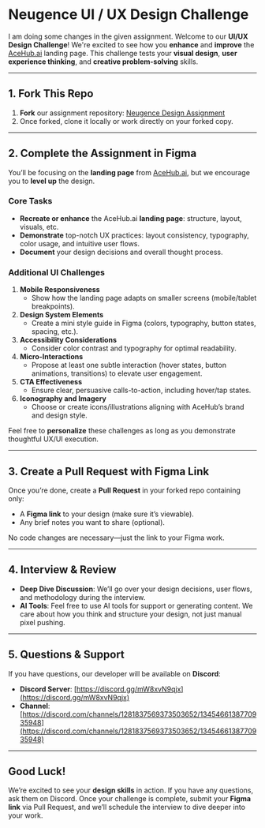# Neugence UI / UX Design Challenge
I am doing some changes in the given assignment.
Welcome to our **UI/UX Design Challenge**! We're excited to see how you **enhance** and **improve** the [AceHub.ai](https://aceHub.ai) landing page. This challenge tests your **visual design**, **user experience thinking**, and **creative problem-solving** skills.

---

## 1. Fork This Repo
1. **Fork** our assignment repository: [Neugence Design Assignment](https://github.com/neugence/designAssignment)  
2. Once forked, clone it locally or work directly on your forked copy.

---

## 2. Complete the Assignment in Figma
You’ll be focusing on the **landing page** from [AceHub.ai](https://aceHub.ai), but we encourage you to **level up** the design.

### Core Tasks
- **Recreate or enhance** the AceHub.ai **landing page**: structure, layout, visuals, etc.  
- **Demonstrate** top-notch UX practices: layout consistency, typography, color usage, and intuitive user flows.  
- **Document** your design decisions and overall thought process.

### Additional UI Challenges
1. **Mobile Responsiveness**  
   - Show how the landing page adapts on smaller screens (mobile/tablet breakpoints).
2. **Design System Elements**  
   - Create a mini style guide in Figma (colors, typography, button states, spacing, etc.).
3. **Accessibility Considerations**  
   - Consider color contrast and typography for optimal readability.
4. **Micro-Interactions**  
   - Propose at least one subtle interaction (hover states, button animations, transitions) to elevate user engagement.
5. **CTA Effectiveness**  
   - Ensure clear, persuasive calls-to-action, including hover/tap states.
6. **Iconography and Imagery**  
   - Choose or create icons/illustrations aligning with AceHub’s brand and design style.

Feel free to **personalize** these challenges as long as you demonstrate thoughtful UX/UI execution.

---

## 3. Create a Pull Request with Figma Link
Once you’re done, create a **Pull Request** in your forked repo containing only:
- A **Figma link** to your design (make sure it’s viewable).  
- Any brief notes you want to share (optional).

No code changes are necessary—just the link to your Figma work.

---

## 4. Interview & Review
- **Deep Dive Discussion**: We’ll go over your design decisions, user flows, and methodology during the interview.  
- **AI Tools**: Feel free to use AI tools for support or generating content. We care about how you think and structure your design, not just manual pixel pushing.

---

## 5. Questions & Support
If you have questions, our developer will be available on **Discord**:
- **Discord Server**: [https://discord.gg/mW8xvN9qjx](https://discord.gg/mW8xvN9qjx)  
- **Channel**: [https://discord.com/channels/1281837569373503652/1345466138770935948](https://discord.com/channels/1281837569373503652/1345466138770935948)

---

## Good Luck!
We’re excited to see your **design skills** in action. If you have any questions, ask them on Discord. Once your challenge is complete, submit your **Figma link** via Pull Request, and we’ll schedule the interview to dive deeper into your work.
